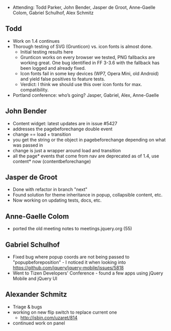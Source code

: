 * Attending: Todd Parker, John Bender, Jasper de Groot, Anne-Gaelle Colom, Gabriel Schulhof, Alex Schmitz

## Todd
* Work on 1.4 continues
* Thorough testing of SVG (Grunticon) vs. icon fonts is almost done. 
	- Initial testing results here
	- Grunticon works on every browser we tested, PNG fallbacks are working great. One bug identified in FF 3-3.6 with the fallback has been logged and already fixed. 
	- Icon fonts fail in some key devices (WP7, Opera Mini, old Android) and yield false positives to feature tests. 
	- Verdict: I think we should use this over icon fonts for max. compatibility.
* Portland conference: who’s going? Jasper, Gabriel, Alex, Anne-Gaelle

## John Bender
* Content widget: latest updates are in issue #5427
* addresses the pagebeforechange double event
* change == load + transition
* you get the string or the object in pagebeforechange depending on what was passed in
* change is just a wrapper around load and transition
* all the page\* events that come from nav are deprecated as of 1.4, use content\* now (contentbeforechange)

## Jasper de Groot
* Done with refactor in branch "next"
* Found solution for theme inheritance in popup, collapsible content, etc.
* Now working on updating tests, docs, etc.

## Anne-Gaelle Colom 
* ported the old meeting notes to meetings.jquery.org (55)

## Gabriel Schulhof
* Fixed bug where popup coords are not being passed to "popupbeforeposition" - I noticed it when looking into https://github.com/jquery/jquery-mobile/issues/5818
* Went to Tizen Developers' Conference - found a few apps using jQuery Mobile and jQuery UI

## Alexander Schmitz
* Triage & bugs
* working on new flip switch to replace current one
	- http://jsbin.com/uzaret/814
* continued work on panel

